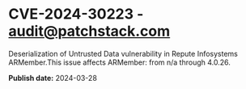 # CVE-2024-30223 - audit@patchstack.com

Deserialization of Untrusted Data vulnerability in Repute Infosystems ARMember.This issue affects ARMember: from n/a through 4.0.26.



**Publish date:** 2024-03-28
